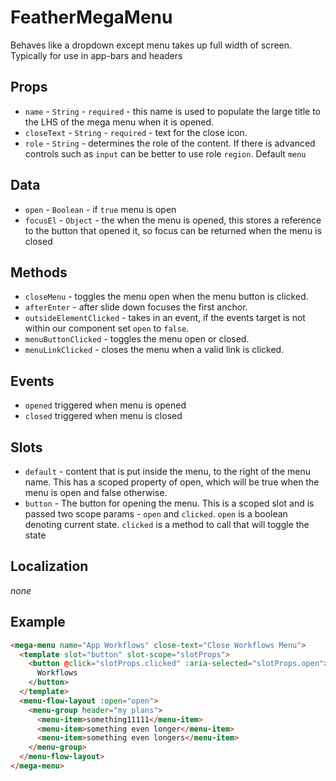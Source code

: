 # FeatherMegaMenu

Behaves like a dropdown except menu takes up full width of screen. Typically for use in app-bars and headers

## Props

 - `name` - `String` - `required` - this name is used to populate the large title to the LHS of the mega menu when it is opened.
 - `closeText` - `String` - `required` - text for the close icon.
 - `role` - `String` - determines the role of the content. If there is advanced controls such as `input` can be better to use role `region`. Default `menu`
## Data

 - `open` - `Boolean` - if `true` menu is open
 - `focusEl` - `Object` - the when the menu is opened, this stores a reference to the button that opened it, so focus can be returned when the menu is closed

## Methods

 - `closeMenu` - toggles the menu open when the menu button is clicked.
 - `afterEnter` - after slide down focuses the first anchor.
 - `outsideElementClicked` - takes in an event, if the events target is not within our component set `open` to `false`.
 - `menuButtonClicked` - toggles the menu open or closed.
 - `menuLinkClicked` - closes the menu when a valid link is clicked.
## Events

 - `opened` triggered when menu is opened
 - `closed` triggered when menu is closed

## Slots

 - `default` - content that is put inside the menu, to the right of the menu name. This has a scoped property of open, which will be true when the menu is open and false otherwise.
  - `button` - The button for opening the menu. This is a scoped slot and is passed two scope params - `open` and `clicked`. `open` is a boolean denoting current state. `clicked` is a method to call that will toggle the state

## Localization

*none*

## Example

```html
<mega-menu name="App Workflows" close-text="Close Workflows Menu">
  <template slot="button" slot-scope="slotProps">
    <button @click="slotProps.clicked" :aria-selected="slotProps.open">
      Workflows
    </button>
  </template>
  <menu-flow-layout :open="open">
    <menu-group header="my plans">
      <menu-item>something11111</menu-item>
      <menu-item>something even longer</menu-item>
      <menu-item>something even longers</menu-item>
    </menu-group>
  </menu-flow-layout>
</mega-menu>
```
